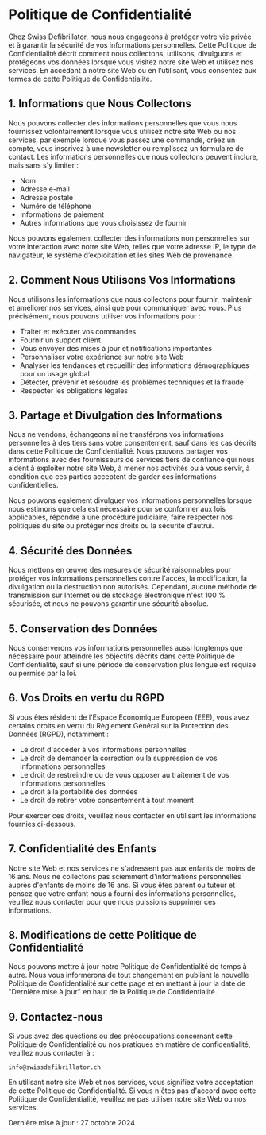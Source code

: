 # Politique de Confidentialité

Chez Swiss Defibrillator, nous nous engageons à protéger votre vie privée et à garantir la sécurité de vos informations personnelles. Cette Politique de Confidentialité décrit comment nous collectons, utilisons, divulguons et protégeons vos données lorsque vous visitez notre site Web et utilisez nos services. En accédant à notre site Web ou en l’utilisant, vous consentez aux termes de cette Politique de Confidentialité.

## 1. Informations que Nous Collectons

Nous pouvons collecter des informations personnelles que vous nous fournissez volontairement lorsque vous utilisez notre site Web ou nos services, par exemple lorsque vous passez une commande, créez un compte, vous inscrivez à une newsletter ou remplissez un formulaire de contact. Les informations personnelles que nous collectons peuvent inclure, mais sans s'y limiter :

- Nom
- Adresse e-mail
- Adresse postale
- Numéro de téléphone
- Informations de paiement
- Autres informations que vous choisissez de fournir

Nous pouvons également collecter des informations non personnelles sur votre interaction avec notre site Web, telles que votre adresse IP, le type de navigateur, le système d’exploitation et les sites Web de provenance.

## 2. Comment Nous Utilisons Vos Informations

Nous utilisons les informations que nous collectons pour fournir, maintenir et améliorer nos services, ainsi que pour communiquer avec vous. Plus précisément, nous pouvons utiliser vos informations pour :

- Traiter et exécuter vos commandes
- Fournir un support client
- Vous envoyer des mises à jour et notifications importantes
- Personnaliser votre expérience sur notre site Web
- Analyser les tendances et recueillir des informations démographiques pour un usage global
- Détecter, prévenir et résoudre les problèmes techniques et la fraude
- Respecter les obligations légales

## 3. Partage et Divulgation des Informations

Nous ne vendons, échangeons ni ne transférons vos informations personnelles à des tiers sans votre consentement, sauf dans les cas décrits dans cette Politique de Confidentialité. Nous pouvons partager vos informations avec des fournisseurs de services tiers de confiance qui nous aident à exploiter notre site Web, à mener nos activités ou à vous servir, à condition que ces parties acceptent de garder ces informations confidentielles.

Nous pouvons également divulguer vos informations personnelles lorsque nous estimons que cela est nécessaire pour se conformer aux lois applicables, répondre à une procédure judiciaire, faire respecter nos politiques du site ou protéger nos droits ou la sécurité d'autrui.

## 4. Sécurité des Données

Nous mettons en œuvre des mesures de sécurité raisonnables pour protéger vos informations personnelles contre l'accès, la modification, la divulgation ou la destruction non autorisés. Cependant, aucune méthode de transmission sur Internet ou de stockage électronique n'est 100 % sécurisée, et nous ne pouvons garantir une sécurité absolue.

## 5. Conservation des Données

Nous conserverons vos informations personnelles aussi longtemps que nécessaire pour atteindre les objectifs décrits dans cette Politique de Confidentialité, sauf si une période de conservation plus longue est requise ou permise par la loi.

## 6. Vos Droits en vertu du RGPD

Si vous êtes résident de l'Espace Économique Européen (EEE), vous avez certains droits en vertu du Règlement Général sur la Protection des Données (RGPD), notamment :

- Le droit d'accéder à vos informations personnelles
- Le droit de demander la correction ou la suppression de vos informations personnelles
- Le droit de restreindre ou de vous opposer au traitement de vos informations personnelles
- Le droit à la portabilité des données
- Le droit de retirer votre consentement à tout moment

Pour exercer ces droits, veuillez nous contacter en utilisant les informations fournies ci-dessous.

## 7. Confidentialité des Enfants

Notre site Web et nos services ne s'adressent pas aux enfants de moins de 16 ans. Nous ne collectons pas sciemment d'informations personnelles auprès d'enfants de moins de 16 ans. Si vous êtes parent ou tuteur et pensez que votre enfant nous a fourni des informations personnelles, veuillez nous contacter pour que nous puissions supprimer ces informations.

## 8. Modifications de cette Politique de Confidentialité

Nous pouvons mettre à jour notre Politique de Confidentialité de temps à autre. Nous vous informerons de tout changement en publiant la nouvelle Politique de Confidentialité sur cette page et en mettant à jour la date de "Dernière mise à jour" en haut de la Politique de Confidentialité.

## 9. Contactez-nous

Si vous avez des questions ou des préoccupations concernant cette Politique de Confidentialité ou nos pratiques en matière de confidentialité, veuillez nous contacter à :

`info@swissdefibrillator.ch`

En utilisant notre site Web et nos services, vous signifiez votre acceptation de cette Politique de Confidentialité. Si vous n'êtes pas d'accord avec cette Politique de Confidentialité, veuillez ne pas utiliser notre site Web ou nos services.

Dernière mise à jour : 27 octobre 2024
